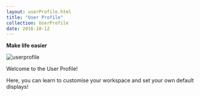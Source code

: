 ```yaml
---
layout: userProfile.html
title: "User Profile"
collection: UserProfile
date: 2016-10-12
---
```


**Make life easier**

 ![userprofile](/assets/img/userProfile/user_profile.JPG)

 Welcome to the User Profile!

 Here, you can learn to customise your workspace and set your own default displays!
